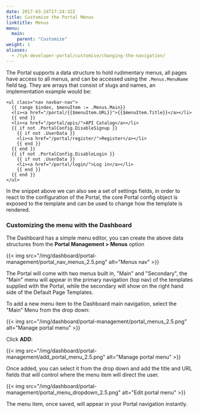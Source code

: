 ```yaml
---
date: 2017-03-24T17:24:32Z
title: Customize the Portal Menus
linktitle: Menus
menu:
  main:
    parent: "Customize"
weight: 1 
aliases:
  - /tyk-developer-portal/customise/changing-the-navigation/
---
```


The Portal supports a data structure to hold rudimentary menus, all pages have access to all menus, and can be accessed using the `.Menus.MenuName` field tag. They are arrays that consist of slugs and names, an implementation example would be:

```{.copyWrapper}
<ul class="nav navbar-nav">
  {{ range $index, $menuItem := .Menus.Main}}
  <li><a href="/portal/{{$menuItem.URL}}">{{$menuItem.Title}}</a></li>
  {{ end }}
  <li><a href="/portal/apis/">API Catalog</a></li>
  {{ if not .PortalConfig.DisableSignup }}
    {{ if not .UserData }}
    <li><a href="/portal/register/">Register</a></li>
    {{ end }}
  {{ end }}
  {{ if not .PortalConfig.DisableLogin }}
    {{ if not .UserData }}
    <li><a href="/portal/login/">Log in</a></li>
    {{ end }}
  {{ end }}
</ul>
```

In the snippet above we can also see a set of settings fields, in order to react to the configuration of the Portal, the core Portal config object is exposed to the template and can be used to change how the template is rendered.

### Customizing the menu with the Dashboard

The Dashboard has a simple menu editor, you can create the above data structures from the **Portal Management > Menus** option

{{< img src="/img/dashboard/portal-management/portal_nav_menus_2.5.png" alt="Menus nav" >}}

The Portal will come with two menus built in, "Main" and "Secondary", the "Main" menu will appear in the primary navigation (top nav) of the templates supplied with the Portal, while the secondary will show on the right hand side of the Default Page Templates.

To add a new menu item to the Dashboard main navigation, select the "Main" Menu from the drop down:

{{< img src="/img/dashboard/portal-management/portal_menus_2.5.png" alt="Manage portal menu" >}}

Click **ADD**:

{{< img src="/img/dashboard/portal-management/add_portal_menu_2.5.png" alt="Manage portal menu" >}}

Once added, you can select it from the drop down and add the title and URL fields that will control where the menu item will direct the user.

{{< img src="/img/dashboard/portal-management/portal_menu_dropdown_2.5.png" alt="Edit portal menu" >}}

The menu item, once saved, will appear in your Portal navigation instantly.
